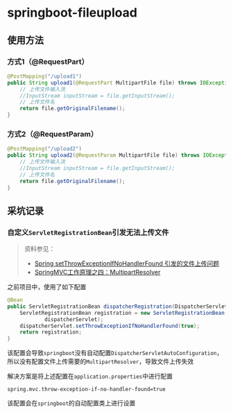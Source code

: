 # springboot-fileupload
## 使用方法

### 方式1（@RequestPart）

```java
@PostMapping("/upload1")
public String upload1(@RequestPart MultipartFile file) throws IOException {
    // 上传文件输入流
    //InputStream inputStream = file.getInputStream();
    // 上传文件名
    return file.getOriginalFilename();
}
```

### 方式2（@RequestParam）

```java
@PostMapping("/upload2")
public String upload2(@RequestParam MultipartFile file) throws IOException {
    // 上传文件输入流
    //InputStream inputStream = file.getInputStream();
    // 上传文件名
    return file.getOriginalFilename();
}
```

## 采坑记录

### 自定义`ServletRegistrationBean`引发无法上传文件

> 资料参见：
>
> + [Spring setThrowExceptionIfNoHandlerFound 引发的文件上传问题](https://www.jianshu.com/p/ea6cc969acb8) 
> + [SpringMVC工作原理之四：MultipartResolver](https://www.cnblogs.com/tengyunhao/p/7670293.html) 

之前项目中，使用了如下配置

```java
@Bean  
public ServletRegistrationBean dispatcherRegistration(DispatcherServlet dispatcherServlet) {  
    ServletRegistrationBean registration = new ServletRegistrationBean(  
            dispatcherServlet);  
    dispatcherServlet.setThrowExceptionIfNoHandlerFound(true);  
    return registration;  
} 
```

该配置会导致`springboot`没有自动配置`DispatcherServletAutoConfiguration`，所以没有配置文件上传需要的`MultipartResolver`，导致文件上传失效

解决方案是将上述配置在`application.properties`中进行配置

```properties
spring.mvc.throw-exception-if-no-handler-found=true
```

该配置会在`springboot`的自动配置类上进行设置
